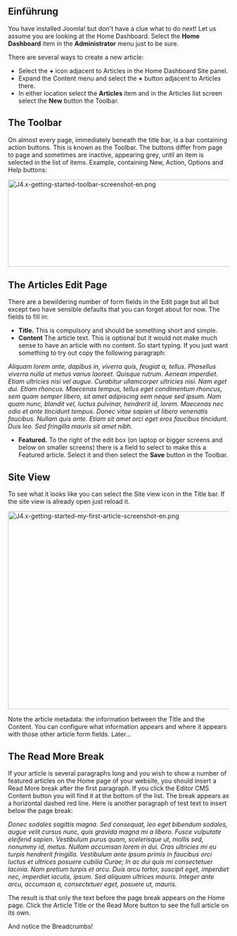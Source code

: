 <!-- Filename: J4.x:Getting_Started:_Adding_an_Article / Display title: Erste Schritte: Einen Beitrag hinzufügen -->

## Einführung

You have installed Joomla! but don't have a clue what to do next! Let us
assume you are looking at the Home Dashboard. Select the **Home
Dashboard** item in the **Administrator** menu just to be sure.

There are several ways to create a new article:

- Select the **+** icon adjacent to Articles in the Home Dashboard Site
  panel.
- Expand the Content menu and select the **+** button adjacent to
  Articles there.
- In either location select the **Articles** item and in the Articles
  list screen select the **New** button the Toolbar.

## The Toolbar

On almost every page, immediately beneath the title bar, is a bar
containing action buttons. This is known as the Toolbar. The buttons
differ from page to page and sometimes are inactive, appearing grey,
until an item is selected in the list of items. Example, containing New,
Action, Options and Help buttons:

<img
src="https://docs.joomla.org/images/thumb/9/9c/J4.x-getting-started-toolbar-screenshot-en.png/800px-J4.x-getting-started-toolbar-screenshot-en.png"
class="thumbborder" decoding="async"
srcset="https://docs.joomla.org/images/thumb/9/9c/J4.x-getting-started-toolbar-screenshot-en.png/1200px-J4.x-getting-started-toolbar-screenshot-en.png 1.5x, https://docs.joomla.org/images/9/9c/J4.x-getting-started-toolbar-screenshot-en.png 2x"
data-file-width="1440" data-file-height="356" width="800" height="198"
alt="J4.x-getting-started-toolbar-screenshot-en.png" />

## The Articles Edit Page

There are a bewildering number of form fields in the Edit page but all
but except two have sensible defaults that you can forget about for now.
The fields to fill in:

- **Title.** This is compulsory and should be something short and
  simple.
- **Content** The article text. This is optional but it would not make
  much sense to have an article with no content. So start typing. If you
  just want something to try out copy the following paragraph:

*Aliquam lorem ante, dapibus in, viverra quis, feugiat a, tellus.
Phasellus viverra nulla ut metus varius laoreet. Quisque rutrum. Aenean
imperdiet. Etiam ultricies nisi vel augue. Curabitur ullamcorper
ultricies nisi. Nam eget dui. Etiam rhoncus. Maecenas tempus, tellus
eget condimentum rhoncus, sem quam semper libero, sit amet adipiscing
sem neque sed ipsum. Nam quam nunc, blandit vel, luctus pulvinar,
hendrerit id, lorem. Maecenas nec odio et ante tincidunt tempus. Donec
vitae sapien ut libero venenatis faucibus. Nullam quis ante. Etiam sit
amet orci eget eros faucibus tincidunt. Duis leo. Sed fringilla mauris
sit amet nibh.*

- **Featured.** To the right of the edit box (on laptop or bigger
  screens and below on smaller screens) there is a field to select to
  make this a Featured article. Select it and then select the **Save**
  button in the Toolbar.

## Site View

To see what it looks like you can select the Site view icon in the Title
bar. If the site view is already open just reload it.

<img
src="https://docs.joomla.org/images/thumb/e/ea/J4.x-getting-started-my-first-article-screenshot-en.png/800px-J4.x-getting-started-my-first-article-screenshot-en.png"
class="thumbborder" decoding="async"
srcset="https://docs.joomla.org/images/e/ea/J4.x-getting-started-my-first-article-screenshot-en.png 1.5x"
data-file-width="854" data-file-height="480" width="800" height="450"
alt="J4.x-getting-started-my-first-article-screenshot-en.png" />

Note the article metadata: the information between the Title and the
Content. You can configure what information appears and where it appears
with those other article form fields. Later...

## The Read More Break

If your article is several paragraphs long and you wish to show a number
of featured articles on the Home page of your website, you should insert
a Read More break after the first paragraph. If you click the Editor CMS
Content button you will find it at the bottom of the list. The break
appears as a horizontal dashed red line. Here is another paragraph of
test text to insert below the page break:

*Donec sodales sagittis magna. Sed consequat, leo eget bibendum sodales,
augue velit cursus nunc, quis gravida magna mi a libero. Fusce vulputate
eleifend sapien. Vestibulum purus quam, scelerisque ut, mollis sed,
nonummy id, metus. Nullam accumsan lorem in dui. Cras ultricies mi eu
turpis hendrerit fringilla. Vestibulum ante ipsum primis in faucibus
orci luctus et ultrices posuere cubilia Curae; In ac dui quis mi
consectetuer lacinia. Nam pretium turpis et arcu. Duis arcu tortor,
suscipit eget, imperdiet nec, imperdiet iaculis, ipsum. Sed aliquam
ultrices mauris. Integer ante arcu, accumsan a, consectetuer eget,
posuere ut, mauris.*

The result is that only the text before the page break appears on the
Home page. Click the Article Title or the Read More button to see the
full article on its own.

And notice the Breadcrumbs!
